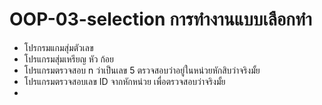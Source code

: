 # OOP-03-selection การทำงานแบบเลือกทำ

- โปรกรมแกมสุ่มตัวเลข
- โปรแกรมสุ่มเหรียญ หัว ก้อย
- โปรแกรมตรวจสอบ n ว่าเป็นเลข 5 ตรวจสอบว่าอยู่ในหน่วยหักสิบว่าจริงมั้ย
- โปรแกรมตรวจสอบเลข ID จากหักหน่วย เพื่อตรวจสอบว่าจริงมั้ย
- 
